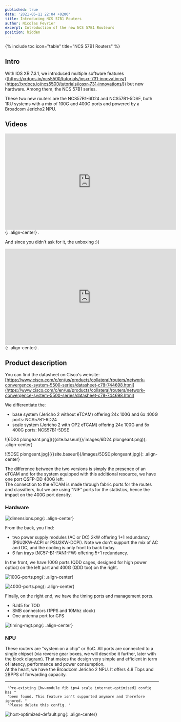 ```yaml
---
published: true
date: '2021-05-11 22:04 +0200'
title: Introducing NCS 57B1 Routers
author: Nicolas Fevrier
excerpt: Introduction of the new NCS 57B1 Routeurs
position: hidden
---
```

{% include toc icon="table" title="NCS 57B1 Routers" %} 

## Intro

With IOS XR 7.3.1, we introduced multiple software features ([https://xrdocs.io/ncs5500/tutorials/iosxr-731-innovations/](https://xrdocs.io/ncs5500/tutorials/iosxr-731-innovations/)) but new hardware. Among them, the NCS 57B1 series.

These two new routers are the NCS57B1-6D24 and NCS57B1-5DSE, both  1RU systems with a mix of 100G and 400G ports and powered by a Broadcom Jericho2 NPU.

## Videos

<iframe class="responsive" width="560" height="315" src="https://www.youtube.com/embed/MyqmIlozL8M" frameborder="0" allowfullscreen></iframe>{: .align-center}
.

And since you didn't ask for it, the unboxing :))

<iframe class="responsive" width="560" height="315" src="https://www.youtube.com/embed/HRKhKuMAy-g" frameborder="0" allowfullscreen></iframe>{: .align-center}
.

## Product description

You can find the datasheet on Cisco's website:  
[https://www.cisco.com/c/en/us/products/collateral/routers/network-convergence-system-5500-series/datasheet-c78-744698.html](https://www.cisco.com/c/en/us/products/collateral/routers/network-convergence-system-5500-series/datasheet-c78-744698.html)

We differentiate the:  
- base system (Jericho 2 without eTCAM) offering 24x 100G and 6x 400G ports: NCS57B1-6D24
- scale system (Jericho 2 with OP2 eTCAM) offering 24x 100G and 5x 400G ports: NCS57B1-5DSE

![6D24 plongeant.png]({{site.baseurl}}/images/6D24 plongeant.png){: .align-center}

![5DSE plongeant.jpg]({{site.baseurl}}/images/5DSE plongeant.jpg){: .align-center}

The difference between the two versions is simply the presence of an eTCAM and for the system equipped with this additional resource, we have one port QSFP-DD 400G left.  
The connection to the eTCAM is made through fabric ports for the routes and classifiers, but we are using "NIF" ports for the statistics, hence the impact on the 400G port density.

### Hardware

![dimensions.png]({{site.baseurl}}/images/dimensions.png){: .align-center}

From the back, you find:  
- two power supply modules (AC or DC) 2kW offering 1+1 redundancy (PSU2KW-ACPI or PSU2KW-DCPI). Note we don't support the mix of AC and DC, and the cooling is only front to back today.
- 6 fan trays (NC57-B1-FAN1-FW) offering 5+1 redundancy.

In the front, we have 100G ports (QDD cages, designed for high power optics) on the left part and 400G (QDD too) on the right.

![100G-ports.png]({{site.baseurl}}/images/100G-ports.png){: .align-center}

![400G-ports.png]({{site.baseurl}}/images/400G-ports.png){: .align-center}

Finally, on the right end, we have the timing ports and management ports.  
- RJ45 for TOD
- SMB connectors (1PPS and 10Mhz clock)
- One antenna port for GPS

![timing-mgt.png]({{site.baseurl}}/images/timing-mgt.png){: .align-center}


### NPU

These routers are "system on a chip" or SoC. All ports are connected to a single chipset (via reverse gear boxes, we will describe it further, later with the block diagram). That makes the design very simple and efficient in term of latency, performance and power consumption.  
At the heart, we have the Broadcom Jericho 2 NPU. It offers 4.8 Tbps and 2BPPS of forwarding capacity. 




----

<div class="highlighter-rouge">
<pre class="highlight">
<code> "Pre-existing [hw-module fib ipv4 scale internet-optimized] config has "  
 "been found. This feature isn't supported anymore and therefore ignored. "  
 "Please delete this config. "  </code>
</pre>
</div>

![host-optimized-default.png]({{site.baseurl}}/images/host-optimized-default.png){: .align-center}

